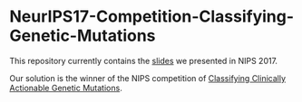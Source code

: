 # NeurIPS17-Competition-Classifying-Genetic-Mutations

This repository currently contains the [slides](https://github.com/sheryl-ai/The-NIPS-17-Competition-Classifying-Genetic-Mutations/blob/master/NIPS%20workshop.pdf) we presented in NIPS 2017. 

Our solution is the winner of the NIPS competition of [Classifying Clinically Actionable Genetic Mutations](https://www.mskcc.org/trending-topics/msk-advances-its-ai-machine-learning-nips-2017).
